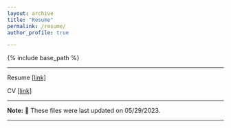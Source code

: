 ```yaml
---
layout: archive
title: "Resume"
permalink: /resume/
author_profile: true

---
```


{% include base_path %}

---

Resume [\[link\]]()

CV [\[link\]]()

---

**Note:** 🔨 These files were last updated on 05/29/2023.

---
